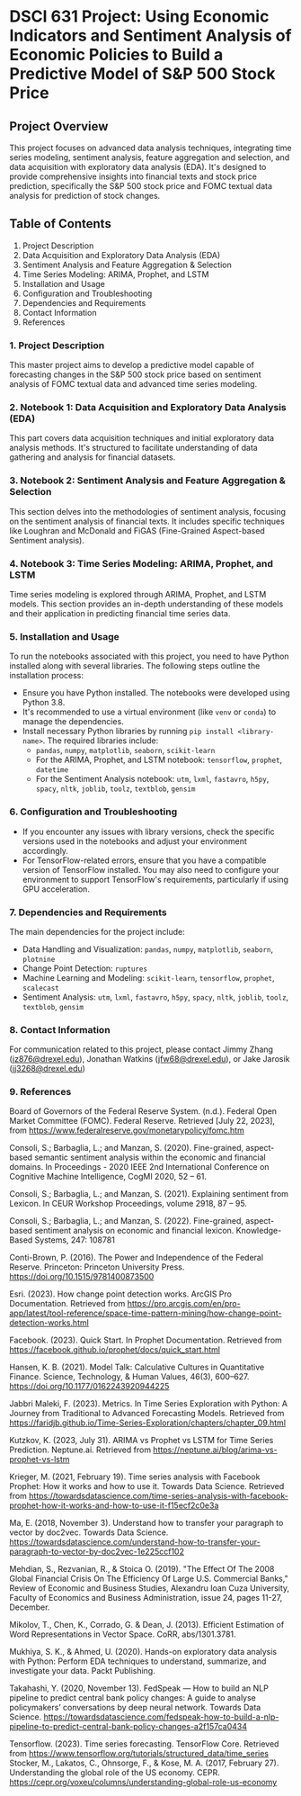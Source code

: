 
# DSCI 631 Project: Using Economic Indicators and Sentiment Analysis of Economic Policies to Build a Predictive Model of S&P 500 Stock Price

## Project Overview
This project focuses on advanced data analysis techniques, integrating time series modeling, sentiment analysis, feature aggregation and selection, and data acquisition with exploratory data analysis (EDA). It's designed to provide comprehensive insights into financial texts and stock price prediction, specifically the S&P 500 stock price and FOMC textual data analysis for prediction of stock changes.

## Table of Contents
1. Project Description
2. Data Acquisition and Exploratory Data Analysis (EDA)
3. Sentiment Analysis and Feature Aggregation & Selection
4. Time Series Modeling: ARIMA, Prophet, and LSTM
5. Installation and Usage
6. Configuration and Troubleshooting
7. Dependencies and Requirements
8. Contact Information
9. References

### 1. Project Description
This master project aims to develop a predictive model capable of forecasting changes in the S&P 500 stock price based on sentiment analysis of FOMC textual data and advanced time series modeling.

### 2. Notebook 1: Data Acquisition and Exploratory Data Analysis (EDA)
This part covers data acquisition techniques and initial exploratory data analysis methods. It's structured to facilitate understanding of data gathering and analysis for financial datasets.

### 3. Notebook 2: Sentiment Analysis and Feature Aggregation & Selection
This section delves into the methodologies of sentiment analysis, focusing on the sentiment analysis of financial texts. It includes specific techniques like Loughran and McDonald and FiGAS (Fine-Grained Aspect-based Sentiment analysis).

### 4. Notebook 3: Time Series Modeling: ARIMA, Prophet, and LSTM
Time series modeling is explored through ARIMA, Prophet, and LSTM models. This section provides an in-depth understanding of these models and their application in predicting financial time series data.

### 5. Installation and Usage
To run the notebooks associated with this project, you need to have Python installed along with several libraries. The following steps outline the installation process:
- Ensure you have Python installed. The notebooks were developed using Python 3.8.
- It's recommended to use a virtual environment (like `venv` or `conda`) to manage the dependencies.
- Install necessary Python libraries by running `pip install <library-name>`. The required libraries include:
  - `pandas`, `numpy`, `matplotlib`, `seaborn`, `scikit-learn`
  - For the ARIMA, Prophet, and LSTM notebook: `tensorflow`, `prophet`, `datetime`
  - For the Sentiment Analysis notebook: `utm`, `lxml`, `fastavro`, `h5py`, `spacy`, `nltk`, `joblib`, `toolz`, `textblob`, `gensim`

### 6. Configuration and Troubleshooting
- If you encounter any issues with library versions, check the specific versions used in the notebooks and adjust your environment accordingly.
- For TensorFlow-related errors, ensure that you have a compatible version of TensorFlow installed. You may also need to configure your environment to support TensorFlow's requirements, particularly if using GPU acceleration.

### 7. Dependencies and Requirements
The main dependencies for the project include:
- Data Handling and Visualization: `pandas`, `numpy`, `matplotlib`, `seaborn`, `plotnine`
- Change Point Detection: `ruptures`
- Machine Learning and Modeling: `scikit-learn`, `tensorflow`, `prophet`, `scalecast`
- Sentiment Analysis: `utm`, `lxml`, `fastavro`, `h5py`, `spacy`, `nltk`, `joblib`, `toolz`, `textblob`, `gensim`

### 8. Contact Information
For communication related to this project, please contact Jimmy Zhang (jz876@drexel.edu), Jonathan Watkins (jfw68@drexel.edu), or Jake Jarosik (jj3268@drexel.edu)

### 9. References
Board of Governors of the Federal Reserve System. (n.d.). Federal Open Market Committee (FOMC). Federal Reserve. Retrieved [July 22, 2023], from https://www.federalreserve.gov/monetarypolicy/fomc.htm


Consoli, S.; Barbaglia, L.; and Manzan, S. (2020). Fine-grained, aspect-based semantic sentiment analysis within the economic and financial domains. In Proceedings - 2020 IEEE 2nd International Conference on Cognitive Machine Intelligence, CogMI 2020, 52 – 61.

Consoli, S.; Barbaglia, L.; and Manzan, S. (2021). Explaining sentiment from Lexicon. In CEUR Workshop Proceedings, volume 2918, 87 – 95.

Consoli, S.; Barbaglia, L.; and Manzan, S. (2022). Fine-grained, aspect-based sentiment analysis on economic and financial lexicon. Knowledge-Based Systems, 247: 108781

Conti-Brown, P. (2016). The Power and Independence of the Federal Reserve. Princeton: Princeton University Press. https://doi.org/10.1515/9781400873500

Esri. (2023). How change point detection works. ArcGIS Pro Documentation. Retrieved from https://pro.arcgis.com/en/pro-app/latest/tool-reference/space-time-pattern-mining/how-change-point-detection-works.html

Facebook. (2023). Quick Start. In Prophet Documentation. Retrieved from https://facebook.github.io/prophet/docs/quick_start.html

Hansen, K. B. (2021). Model Talk: Calculative Cultures in Quantitative Finance. Science, Technology, & Human Values, 46(3), 600–627. https://doi.org/10.1177/0162243920944225

Jabbri Maleki, F. (2023). Metrics. In Time Series Exploration with Python: A Journey from Traditional to Advanced Forecasting Models. Retrieved from https://faridjb.github.io/Time-Series-Exploration/chapters/chapter_09.html

Kutzkov, K. (2023, July 31). ARIMA vs Prophet vs LSTM for Time Series Prediction. Neptune.ai. Retrieved from https://neptune.ai/blog/arima-vs-prophet-vs-lstm

Krieger, M. (2021, February 19). Time series analysis with Facebook Prophet: How it works and how to use it. Towards Data Science. Retrieved from https://towardsdatascience.com/time-series-analysis-with-facebook-prophet-how-it-works-and-how-to-use-it-f15ecf2c0e3a 

Ma, E. (2018, November 3). Understand how to transfer your paragraph to vector by doc2vec. Towards Data Science. https://towardsdatascience.com/understand-how-to-transfer-your-paragraph-to-vector-by-doc2vec-1e225ccf102

Mehdian, S., Rezvanian, R., & Stoica O. (2019). "The Effect Of The 2008 Global Financial Crisis On The Efficiency Of Large U.S. Commercial Banks," Review of Economic and Business Studies, Alexandru Ioan Cuza University, Faculty of Economics and Business Administration, issue 24, pages 11-27, December.

Mikolov, T., Chen, K., Corrado, G. & Dean, J. (2013). Efficient Estimation of Word Representations in Vector Space. CoRR, abs/1301.3781.

Mukhiya, S. K., & Ahmed, U. (2020). Hands-on exploratory data analysis with Python: Perform EDA techniques to understand, summarize, and investigate your data. Packt Publishing.

Takahashi, Y. (2020, November 13). FedSpeak — How to build an NLP pipeline to predict central bank policy changes: A guide to analyse policymakers’ conversations by deep neural network. Towards Data Science. https://towardsdatascience.com/fedspeak-how-to-build-a-nlp-pipeline-to-predict-central-bank-policy-changes-a2f157ca0434

Tensorflow. (2023). Time series forecasting. TensorFlow Core. Retrieved from https://www.tensorflow.org/tutorials/structured_data/time_series
Stocker, M., Lakatos, C., Ohnsorge, F., & Kose, M. A. (2017, February 27). Understanding the global role of the US economy. CEPR. https://cepr.org/voxeu/columns/understanding-global-role-us-economy


